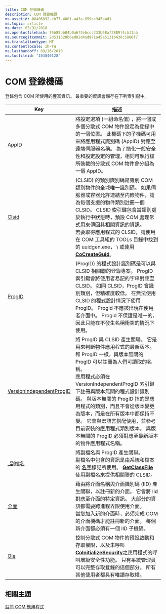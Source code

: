 ```yaml
---
title: COM 登錄機碼
description: COM 登錄機碼
ms.assetid: 08406092-eb77-4001-a4fa-659ce945e4d1
ms.topic: article
ms.date: 05/31/2018
ms.openlocfilehash: 76b85bb84b0a6f2e6ccc233b68af2889f4cb11ab
ms.sourcegitcommit: 2d531328b6ed82d4ad971a45a5131b430c5866f7
ms.translationtype: MT
ms.contentlocale: zh-TW
ms.lasthandoff: 09/16/2019
ms.locfileid: "103840128"
---
```

# <a name="com-registry-keys"></a>COM 登錄機碼

登錄包含 COM 所使用的豐富資訊。 最重要的資訊會儲存在下列索引鍵中。



| Key                                                                 | 描述                                                                                                                                                                                                                                                                                                                                                                                                                                                                                                                                                                                                                                                                                                                       |
|---------------------------------------------------------------------|-----------------------------------------------------------------------------------------------------------------------------------------------------------------------------------------------------------------------------------------------------------------------------------------------------------------------------------------------------------------------------------------------------------------------------------------------------------------------------------------------------------------------------------------------------------------------------------------------------------------------------------------------------------------------------------------------------------------------------------|
| [AppID](appid-key.md)<br/>                                   | 將設定選項 (一組命名值) ，將一個或多個分散式 COM 物件設定為登錄中的一個位置。 此機碼下的子機碼可用來將應用程式識別碼 (AppID) 對應至遠端伺服器名稱。 為了簡化一般安全性和設定設定的管理，相同可執行檔所裝載的分散式 COM 物件會分組為一個 AppID。<br/>                                                                                                                                                                                                                                                                                                                      |
| [Clsid](clsid-key-hklm.md)<br/>                              |  (CLSID) 的類別識別碼是識別 COM 類別物件的全域唯一識別碼。 如果伺服器或容器允許連結至内嵌物件，請為每個支援的物件類別註冊一個 CLSID。 CLSID 索引鍵包含當類別處於執行中狀態時，預設 COM 處理常式用來傳回其相關資訊的資訊。<br/> 若要取得應用程式的 CLSID，請使用在 COM 工具組的 TOOLs 目錄中找到的 uuidgen.exe， \\ 或使用 [**CoCreateGuid**](/windows/desktop/api/combaseapi/nf-combaseapi-cocreateguid)。 <br/>                                                                                                                                                                                       |
| [ProgID](-progid--key.md)<br/>                               |  (ProgID) 的程式設計識別碼是可以與 CLSID 相關聯的登錄專案。 ProgID 索引鍵會將使用者易記的字串對應至 CLSID。 如同 CLSID，ProgID 會識別類別，但精確度較低。 在無法使用 CLSID 的程式設計情況下使用 ProgID。 Progid 不應該出現在使用者介面中。 Progid 不保證是唯一的，因此只能在不發生名稱衝突的情況下使用。<br/>                                                                                                                                                                                                                                                      |
| [VersionIndependentProgID](versionindependentprogid.md)<br/> | 將 ProgID 與 CLSID 產生關聯。 它是用來判斷物件應用程式的最新版本。 和 ProgID 一樣，與版本無關的 ProgID 可以註冊為人們可讀取的名稱。 <br/> 應用程式必須在 VersionIndependentProgID 索引鍵下註冊與版本無關的程式設計識別碼。 與版本無關的 ProgID 指的是應用程式的類別，而且不會從版本變更為版本，而是在所有版本中都保持不變。 它會與宏語言搭配使用，並參考目前安裝的應用程式類別版本。 與版本無關的 ProgID 必須對應至最新版本的物件應用程式名稱。 <br/> |
| [\_副檔名](-file-extension--key.md)<br/>              | 將副檔名與 ProgID 產生關聯。<br/> 副檔名中包含的資訊是由系統和檔案的 [名字](file-monikers.md)標記所使用。 [**GetClassFile**](/windows/desktop/api/Objbase/nf-objbase-getclassfile) 使用副檔名來提供相關聯的 CLSID。 <br/>                                                                                                                                                                                                                                                                                                                                                                                                                              |
| [介面](interface-key.md)<br/>                           | 藉由將介面名稱與介面識別碼 (IID) 產生關聯，以註冊新的介面。 它會將 Iid 對應至介面的特定資訊。 大部分的資訊都需要跨進程界限使用介面。 <br/> 當您加入新的介面時，必須完成 COM 的介面機碼才能註冊新的介面。 每個新介面都必須有一個 IID 子機碼。 <br/>                                                                                                                                                                                                                                                                                                       |
| [Ole](hkey-local-machine-software-microsoft-ole.md)<br/>     | 控制分散式 COM 物件的預設啟動和存取權限，以及未呼叫 [**CoInitializeSecurity**](/windows/desktop/api/combaseapi/nf-combaseapi-coinitializesecurity)之應用程式的呼叫層級安全性功能。 只有系統管理員可以完整存取登錄的這個部分。 所有其他使用者都具有唯讀存取權。 <br/>                                                                                                                                                                                                                                                                                                                                                                                           |



 

## <a name="related-topics"></a>相關主題

<dl> <dt>

[註冊 COM 應用程式](registering-com-applications.md)
</dt> </dl>

 

 





